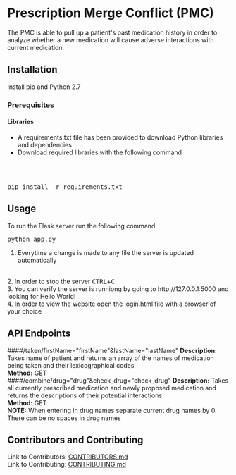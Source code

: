 # Prescription Merge Conflict (PMC)
The PMC is able to pull up a patient's past medication history in order to analyze whether a new medication will cause adverse interactions with current medication.

## Installation
Install pip and Python 2.7

### Prerequisites
#### Libraries
* A requirements.txt file has been provided to download Python libraries and dependencies
* Download required libraries with the following command
<br>
<br>
<pre>pip install -r requirements.txt</pre>

## Usage
To run the Flask server run the following command
<pre>python app.py</pre>
1. Everytime a change is made to any file the server is updated automatically
<br>
2. In order to stop the server <kbd>CTRL</kbd>+<kbd>C</kbd>
<br>
3. You can verify the server is runniong by going to http://127.0.0.1:5000 and looking for Hello World!
<br>
4. In order to view the website open the login.html file with a browser of your choice

## API Endpoints
####/taken/firstName="firstName"&lastName="lastName"
<strong>Description:</strong> Takes name of patient and returns an array of the names of medication being taken and their lexicographical codes
<br>
<strong>Method:</strong> GET
<br>
####/combine/drug="drug"&check_drug="check_drug"
<strong>Description:</strong> Takes all currently prescribed medication and newly proposed medication and returns the descriptions of their potential interactions
<br>
<strong>Method:</strong> GET
<br>
<strong>NOTE:</strong> When entering in drug names separate current drug names by 0. There can be no spaces in drug names

## Contributors and Contributing
Link to Contributors: <a href="CONTRIBUTORS.md">CONTRIBUTORS.md</a>
<br>
Link to Contributing: <a href="CONTRIBUTING.md">CONTRIBUTING.md</a>
